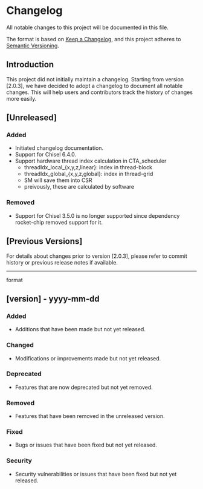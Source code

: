 # Changelog

All notable changes to this project will be documented in this file.

The format is based on [Keep a Changelog](https://keepachangelog.com/en/1.1.0/),
and this project adheres to [Semantic Versioning](https://semver.org/spec/v2.0.0.html).

## Introduction

This project did not initially maintain a changelog. Starting from version [2.0.3], we have decided to adopt a changelog to document all notable changes. This will help users and contributors track the history of changes more easily.

## [Unreleased]

### Added

- Initiated changelog documentation.
- Support for Chisel 6.4.0.
- Support hardware thread index calculation in CTA_scheduler
  + threadIdx_local_{x,y,z,linear}: index in thread-block
  + threadIdx_global_{x,y,z,global}: index in thread-grid
  + SM will save them into CSR
  + preivously, these are calculated by software

### Removed

- Support for Chisel 3.5.0 is no longer supported since dependency rocket-chip removed support for it.

## [Previous Versions]

For details about changes prior to version [2.0.3], please refer to commit history or previous release notes if available.

---

format

## [version] - yyyy-mm-dd

### Added

- Additions that have been made but not yet released.

### Changed

- Modifications or improvements made but not yet released.

### Deprecated

- Features that are now deprecated but not yet removed.

### Removed

- Features that have been removed in the unreleased version.

### Fixed

- Bugs or issues that have been fixed but not yet released.

### Security

- Security vulnerabilities or issues that have been fixed but not yet released.
